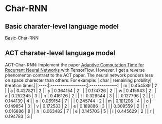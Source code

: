 # Char-RNN
## Basic charater-level language model 
Basic-Char-RNN
## ACT charater-level language model
ACT-Char-RNN: Implement the paper [Adaptive Computation Time for Recurrent Neural Networks](https://arxiv.org/pdf/1603.08983v4.pdf) with TensorFlow. However, I get a reverse phenomenon contrast to the ACT paper. The neural network ponders less on space charecter than others. For example:
| char | remaining probility| iteration times|
|:----:|:------------------:|:--------------:|
|   m  |      0.454589      |        2       |
|   a  |      0.427821      |        2       |
|   y  |      0.364154      |        2       |
|      |      0.174726      |        2       |
|   w  |      0.415943      |        2       | 
|   a  |      0.252345      |        3       | 
|   n  |      0.416126      |        2       |
|   t  |      0.326544      |        3       |
|      |      0.127796      |        2       |
|   t  |      0.144139      |        4       |
|   o  |      0.069154      |        7       |
|      |      0.245744      |        2       | 
|   m  |      0.101206      |        4       |
|   o  |      0.149854      |        3       |
|   v  |      0.172533      |        2       |
|   e  |      0.189886      |        3       |
|      |      0.309559      |        2       |
|   t  |      0.016886      |        8       |
|   h  |      0.063482      |        7       |
|   e  |      0.145703      |        5       |
|   i  |      0.445629      |        2       |
|   r  |      0.194783      |        3       |
